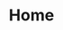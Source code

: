 ---
title: "Home"
translationKey: "home"
description: "Australia-based student writing bilingual Gentoo notes, cozy design logs, and life updates with Paper."
---